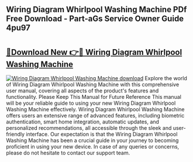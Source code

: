 ## Wiring Diagram Whirlpool Washing Machine PDf Free Download - Part-aGs Service Owner Guide 4pu97

# <h2><a href="http://dfjbbqw.blite.top/?on=Wiring+Diagram+Whirlpool+Washing+Machine">🔗Download New 👉🔴 Wiring Diagram Whirlpool Washing Machine</a></h2>

[![Wiring Diagram Whirlpool Washing Machine download](https://i.imgur.com/lujVjoI.png)](http://dfjbbqw.blite.top/?on=Wiring+Diagram+Whirlpool+Washing+Machine)
Explore the world of Wiring Diagram Whirlpool Washing Machine with this comprehensive user manual, covering all aspects of the product's features and functionality. Please Keep This Manual for Future Reference This manual will be your reliable guide to using your new Wiring Diagram Whirlpool Washing Machine effectively. Wiring Diagram Whirlpool Washing Machine offers users an extensive range of advanced features, including biometric authentication, smart home integration, automatic updates, and personalized recommendations, all accessible through the sleek and user-friendly interface. Our expectation is that the Wiring Diagram Whirlpool Washing Machine has been a crucial guide in your journey to becoming proficient in using your new device. In case of any queries or concerns, please do not hesitate to contact our support team.
